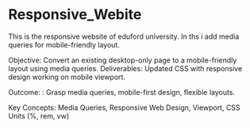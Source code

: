 # Responsive_Webite
This is the responsive website of eduford university. In ths i add media queries for mobile-friendly layout.

Objective: Convert an existing desktop-only page to a mobile-friendly layout using media
queries.
Deliverables: Updated CSS with responsive design working on mobile viewport.

Outcome: : Grasp media queries, mobile-first design, flexible layouts.

Key Concepts: Media Queries, Responsive Web Design, Viewport, CSS Units (%, rem, vw)
